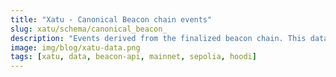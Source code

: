 ```yaml
---
title: "Xatu - Canonical Beacon chain events"
slug: xatu/schema/canonical_beacon_
description: "Events derived from the finalized beacon chain. This data is only derived by a single instance, are deduped, and are more complete and reliable than the beacon_api_ tables."
image: img/blog/xatu-data.png
tags: [xatu, data, beacon-api, mainnet, sepolia, hoodi]
---
```


<MDImporter url="https://raw.githubusercontent.com/ethpandaops/xatu-data/refs/heads/master/schema/canonical_beacon_.md" />